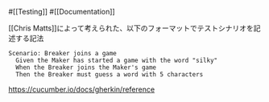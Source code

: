 #[[Testing]] #[[Documentation]]

[[Chris Matts]]によって考えられた、以下のフォーマットでテストシナリオを記述する記法

```
Scenario: Breaker joins a game
  Given the Maker has started a game with the word "silky"
  When the Breaker joins the Maker's game
  Then the Breaker must guess a word with 5 characters
```

<https://cucumber.io/docs/gherkin/reference>